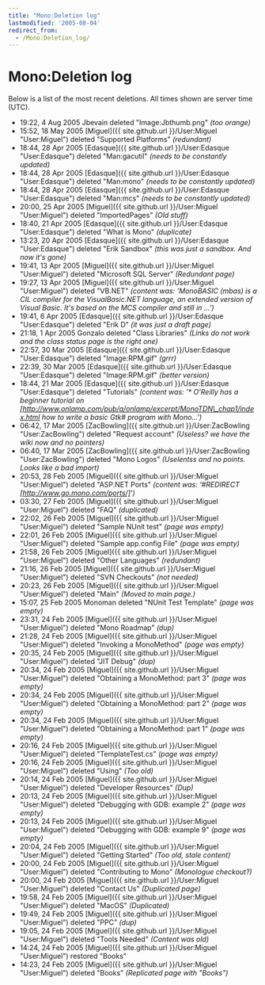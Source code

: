 ```yaml
---
title: "Mono:Deletion log"
lastmodified: '2005-08-04'
redirect_from:
  - /Mono:Deletion_log/
---
```


Mono:Deletion log
=================

Below is a list of the most recent deletions. All times shown are server time (UTC).

-   19:22, 4 Aug 2005 Jbevain deleted "Image:Jbthumb.png" *(too orange)*
-   15:52, 18 May 2005 [Miguel]({{ site.github.url }}/User:Miguel "User:Miguel") deleted "Supported Platforms" *(redundant)*
-   18:44, 28 Apr 2005 [Edasque]({{ site.github.url }}/User:Edasque "User:Edasque") deleted "Man:gacutil" *(needs to be constantly updated)*
-   18:44, 28 Apr 2005 [Edasque]({{ site.github.url }}/User:Edasque "User:Edasque") deleted "Man:mono" *(needs to be constantly updated)*
-   18:44, 28 Apr 2005 [Edasque]({{ site.github.url }}/User:Edasque "User:Edasque") deleted "Man:mcs" *(needs to be constantly updated)*
-   20:00, 25 Apr 2005 [Miguel]({{ site.github.url }}/User:Miguel "User:Miguel") deleted "ImportedPages" *(Old stuff)*
-   18:40, 21 Apr 2005 [Edasque]({{ site.github.url }}/User:Edasque "User:Edasque") deleted "What is Mono" *(duplicate)*
-   13:23, 20 Apr 2005 [Edasque]({{ site.github.url }}/User:Edasque "User:Edasque") deleted "Erik Sandbox" *(this was just a sandbox. And now it's gone)*
-   19:41, 13 Apr 2005 [Miguel]({{ site.github.url }}/User:Miguel "User:Miguel") deleted "Microsoft SQL Server" *(Redundant page)*
-   19:27, 13 Apr 2005 [Miguel]({{ site.github.url }}/User:Miguel "User:Miguel") deleted "VB.NET" *(content was: 'MonoBASIC (mbas) is a CIL compiler for the VisualBasic.NET language, an extended version of Visual Basic. It's based on the MCS compiler and still in ...')*
-   19:41, 6 Apr 2005 [Edasque]({{ site.github.url }}/User:Edasque "User:Edasque") deleted "Erik D" *(it was just a draft page)*
-   21:18, 1 Apr 2005 Gonzalo deleted "Class Libraries" *(Links do not work and the class status page is the right one)*
-   22:57, 30 Mar 2005 [Edasque]({{ site.github.url }}/User:Edasque "User:Edasque") deleted "Image:RPM.gif" *(grrr)*
-   22:39, 30 Mar 2005 [Edasque]({{ site.github.url }}/User:Edasque "User:Edasque") deleted "Image:RPM.gif" *(better version)*
-   18:44, 21 Mar 2005 [Edasque]({{ site.github.url }}/User:Edasque "User:Edasque") deleted "Tutorials" *(content was: '\* O'Reilly has a beginner tutorial on [http://www.onlamp.com/pub/a/onlamp/excerpt/MonoTDN\_chap1/index.html how to write a basic Gtk\# program with Mono...')*
-   06:42, 17 Mar 2005 [ZacBowling]({{ site.github.url }}/User:ZacBowling "User:ZacBowling") deleted "Request account" *(Useless? we have the wiki now and no pointers)*
-   06:40, 17 Mar 2005 [ZacBowling]({{ site.github.url }}/User:ZacBowling "User:ZacBowling") deleted "Mono Logos" *(Uselentss and no points. Looks like a bad import)*
-   20:53, 28 Feb 2005 [Miguel]({{ site.github.url }}/User:Miguel "User:Miguel") deleted "ASP.NET Ports" *(content was: '\#REDIRECT [http://www.go.mono.com/ports/]')*
-   03:30, 27 Feb 2005 [Miguel]({{ site.github.url }}/User:Miguel "User:Miguel") deleted "FAQ" *(duplicated)*
-   22:02, 26 Feb 2005 [Miguel]({{ site.github.url }}/User:Miguel "User:Miguel") deleted "Sample NUnit test" *(page was empty)*
-   22:01, 26 Feb 2005 [Miguel]({{ site.github.url }}/User:Miguel "User:Miguel") deleted "Sample app.config File" *(page was empty)*
-   21:58, 26 Feb 2005 [Miguel]({{ site.github.url }}/User:Miguel "User:Miguel") deleted "Other Languages" *(redundant)*
-   21:16, 26 Feb 2005 [Miguel]({{ site.github.url }}/User:Miguel "User:Miguel") deleted "SVN Checkouts" *(not needed)*
-   20:23, 26 Feb 2005 [Miguel]({{ site.github.url }}/User:Miguel "User:Miguel") deleted "Main" *(Moved to main page.)*
-   15:07, 25 Feb 2005 Monoman deleted "NUnit Test Template" *(page was empty)*
-   23:31, 24 Feb 2005 [Miguel]({{ site.github.url }}/User:Miguel "User:Miguel") deleted "Mono Roadmap" *(dup)*
-   21:28, 24 Feb 2005 [Miguel]({{ site.github.url }}/User:Miguel "User:Miguel") deleted "Invoking a MonoMethod" *(page was empty)*
-   20:35, 24 Feb 2005 [Miguel]({{ site.github.url }}/User:Miguel "User:Miguel") deleted "JIT Debug" *(dup)*
-   20:34, 24 Feb 2005 [Miguel]({{ site.github.url }}/User:Miguel "User:Miguel") deleted "Obtaining a MonoMethod: part 3" *(page was empty)*
-   20:34, 24 Feb 2005 [Miguel]({{ site.github.url }}/User:Miguel "User:Miguel") deleted "Obtaining a MonoMethod: part 2" *(page was empty)*
-   20:34, 24 Feb 2005 [Miguel]({{ site.github.url }}/User:Miguel "User:Miguel") deleted "Obtaining a MonoMethod: part 1" *(page was empty)*
-   20:16, 24 Feb 2005 [Miguel]({{ site.github.url }}/User:Miguel "User:Miguel") deleted "TemplateTest.cs" *(page was empty)*
-   20:16, 24 Feb 2005 [Miguel]({{ site.github.url }}/User:Miguel "User:Miguel") deleted "Using" *(Too old)*
-   20:14, 24 Feb 2005 [Miguel]({{ site.github.url }}/User:Miguel "User:Miguel") deleted "Developer Resources" *(Dup)*
-   20:13, 24 Feb 2005 [Miguel]({{ site.github.url }}/User:Miguel "User:Miguel") deleted "Debugging with GDB: example 2" *(page was empty)*
-   20:13, 24 Feb 2005 [Miguel]({{ site.github.url }}/User:Miguel "User:Miguel") deleted "Debugging with GDB: example 9" *(page was empty)*
-   20:04, 24 Feb 2005 [Miguel]({{ site.github.url }}/User:Miguel "User:Miguel") deleted "Getting Started" *(Too old, stale content)*
-   20:00, 24 Feb 2005 [Miguel]({{ site.github.url }}/User:Miguel "User:Miguel") deleted "Contributing to Mono" *(Monologue checkout?)*
-   20:00, 24 Feb 2005 [Miguel]({{ site.github.url }}/User:Miguel "User:Miguel") deleted "Contact Us" *(Duplicated page)*
-   19:58, 24 Feb 2005 [Miguel]({{ site.github.url }}/User:Miguel "User:Miguel") deleted "MacOS" *(Duplicated)*
-   19:49, 24 Feb 2005 [Miguel]({{ site.github.url }}/User:Miguel "User:Miguel") deleted "PPC" *(dup)*
-   19:05, 24 Feb 2005 [Miguel]({{ site.github.url }}/User:Miguel "User:Miguel") deleted "Tools Needed" *(Content was old)*
-   14:24, 24 Feb 2005 [Miguel]({{ site.github.url }}/User:Miguel "User:Miguel") restored "Books"
-   14:23, 24 Feb 2005 [Miguel]({{ site.github.url }}/User:Miguel "User:Miguel") deleted "Books" *(Replicated page with "Books")*



